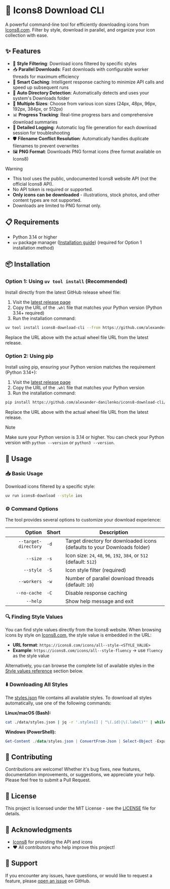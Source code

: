 # 🚀 Icons8 Download CLI

A powerful command-line tool for efficiently downloading icons from [Icons8.com](https://icons8.com). Filter by style, download in parallel, and organize your icon collection with ease.

## ✨ Features

- 🎨 **Style Filtering**: Download icons filtered by specific styles
- 📥 **Parallel Downloads**: Fast downloads with configurable worker threads for maximum efficiency
- 💾 **Smart Caching**: Intelligent response caching to minimize API calls and speed up subsequent runs
- 📂 **Auto Directory Detection**: Automatically detects and uses your system's Downloads folder
- 🎯 **Multiple Sizes**: Choose from various icon sizes (24px, 48px, 96px, 192px, 384px, or 512px)
- 📊 **Progress Tracking**: Real-time progress bars and comprehensive download summaries
- 📝 **Detailed Logging**: Automatic log file generation for each download session for troubleshooting
- 🛡️ **Filename Conflict Resolution**: Automatically handles duplicate filenames to prevent overwrites
- 🖼️ **PNG Format**: Downloads PNG format icons (free format available on Icons8)

> [!WARNING]
> - This tool uses the public, undocumented Icons8 website API (not the official Icons8 API). 
> - No API token is required or supported.
> - **Only icons can be downloaded** - illustrations, stock photos, and other content types are not supported. 
> - Downloads are limited to PNG format only.

## 📋 Requirements

- Python 3.14 or higher
- `uv` package manager ([Installation guide](https://github.com/astral-sh/uv)) (required for Option 1 installation method)

## 📦 Installation

### Option 1: Using `uv tool install` (Recommended)

Install directly from the latest GitHub release wheel file:

1. Visit the [latest release page](https://github.com/alexander-danilenko/icons8-download-cli/releases/latest)
2. Copy the URL of the `.whl` file that matches your Python version (Python 3.14+ required)
3. Run the installation command:

```bash
uv tool install icons8-download-cli --from https://github.com/alexander-danilenko/icons8-download-cli/releases/download/v1.0.0/icons8_download_cli-1.0.0-py3-none-any.whl
```

Replace the URL above with the actual wheel file URL from the latest release.

### Option 2: Using pip

Install using pip, ensuring your Python version matches the requirement (Python 3.14+):

1. Visit the [latest release page](https://github.com/alexander-danilenko/icons8-download-cli/releases/latest)
2. Copy the URL of the `.whl` file that matches your Python version
3. Run the installation command:

```bash
pip install https://github.com/alexander-danilenko/icons8-download-cli/releases/download/v1.0.0/icons8_download_cli-1.0.0-py3-none-any.whl
```

Replace the URL above with the actual wheel file URL from the latest release.

> [!NOTE]
> Make sure your Python version is 3.14 or higher. You can check your Python version with `python --version` or `python3 --version`.

## 🎯 Usage

### 📥 Basic Usage

Download icons filtered by a specific style:

```bash
uv run icons8-download --style ios
```

### ⚙️ Command Options

The tool provides several options to customize your download experience:

|               Option | Short | Description                                                               |
| -------------------: | ----- | ------------------------------------------------------------------------- |
| `--target-directory` | `-d`  | Target directory for downloaded icons (defaults to your Downloads folder) |
|             `--size` | `-s`  | Icon size: `24`, `48`, `96`, `192`, `384`, or `512` (default: `512`)      |
|            `--style` | `-S`  | Icon style filter (required)                                              |
|          `--workers` | `-w`  | Number of parallel download threads (default: `10`)                       |
|         `--no-cache` | `-C`  | Disable response caching                                                  |
|             `--help` |       | Show help message and exit                                                |

### 🔍 Finding Style Values

You can find style values directly from the Icons8 website. When browsing icons by style on [Icons8.com](https://icons8.com), the style value is embedded in the URL:

- **URL format**: `https://icons8.com/icons/all--style-<STYLE_VALUE>`
- **Example**: `https://icons8.com/icons/all--style-fluency` → use `fluency` as the style value

Alternatively, you can browse the complete list of available styles in the [Style values reference](#style-values-reference) section below.

### ⬇️ Downloading All Styles

The [styles.json](./data/styles.json) file contains all available styles. To download all styles automatically, use one of the following commands:

**Linux/macOS (Bash):**

```bash
cat ./data/styles.json | jq -r '.styles[] | "\(.id)|\(.label)"' | while IFS='|' read -r id label; do uv run icons8-download --style "$id" --target-directory "./data/icons/$label"; done
```

**Windows (PowerShell):**

```powershell
Get-Content ./data/styles.json | ConvertFrom-Json | Select-Object -ExpandProperty styles | ForEach-Object { uv run icons8-download --style $_.id --target-directory ".\data\icons\$($_.label)" }
```

## 🤝 Contributing

Contributions are welcome! Whether it's bug fixes, new features, documentation improvements, or suggestions, we appreciate your help. Please feel free to submit a Pull Request.

## 📄 License

This project is licensed under the MIT License - see the [LICENSE](./LICENSE) file for details.

## 🙏 Acknowledgments

- [Icons8](https://icons8.com) for providing the API and icons
- ❤️ All contributors who help improve this project!

## 💬 Support

If you encounter any issues, have questions, or would like to request a feature, please [open an issue](https://github.com/alexander-danilenko/icons8-download-cli/issues) on GitHub.
